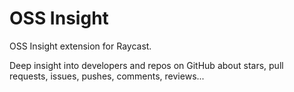 # OSS Insight

OSS Insight extension for Raycast.

Deep insight into developers and repos on GitHub about stars, pull requests, issues, pushes, comments, reviews...
